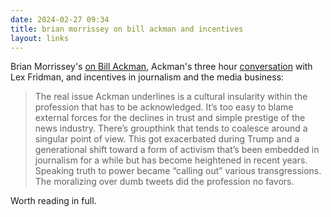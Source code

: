 ```yaml
---
date: 2024-02-27 09:34
title: brian morrissey on bill ackman and incentives
layout: links
---
```


Brian Morrissey's [on Bill Ackman](https://www.therebooting.com/bill-ackman-bias/), Ackman's three hour [conversation](https://www.youtube.com/watch?v=PgGKhsWhUu8) with Lex Fridman, and incentives in journalism and the media business:

> The real issue Ackman underlines is a cultural insularity within the profession that has to be acknowledged. It’s too easy to blame external forces for the declines in trust and simple prestige of the news industry. There’s groupthink that tends to coalesce around a singular point of view. This got exacerbated during Trump and a generational shift toward a form of activism that’s been embedded in journalism for a while but has become heightened in recent years. Speaking truth to power became “calling out” various transgressions. The moralizing over dumb tweets did the profession no favors.

Worth reading in full.